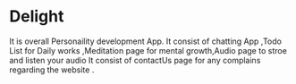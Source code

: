 # Delight
It is overall Personaility development App.
It consist of chatting App ,Todo List for Daily works ,Meditation page for mental growth,Audio page to stroe and listen your audio
It consist of contactUs page for any complains regarding the website .

